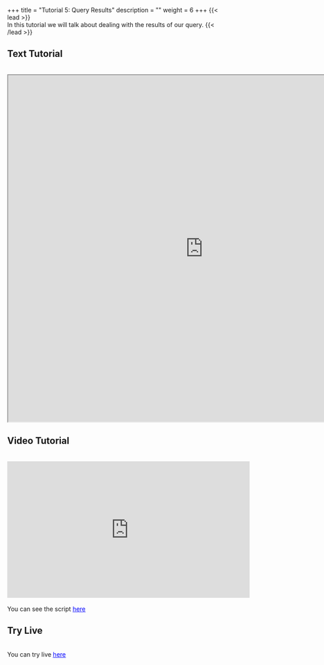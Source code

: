 +++
title = "Tutorial 5: Query Results"
description = ""
weight = 6
+++
{{< lead >}}
<br/>
In this tutorial we will talk about dealing with the results of our query.
{{< /lead >}}

## Text Tutorial
<br/>

<iframe width="900" height="800" src="https://nbviewer.jupyter.org/github/intermine/intermine-ws-python-docs/blob/master/05-tutorial.ipynb" title="Python Tutorial 05">
</iframe>


## Video Tutorial
<br/>

<iframe width="560" height="315" src="https://www.youtube.com/embed/k9Bs44aLO7k" frameborder="0" allow="accelerometer; autoplay; encrypted-media; gyroscope; picture-in-picture" allowfullscreen></iframe>
<br/>

<br/>
<body>
You can see the script
<u/>
  <a href="/intermine-training-portal/python-scripts/video05" style="color:blue;">here</a>
</u> 
</body>


## Try Live
<br/>

<body>
You can try live
<u/>
  <a href="https://mybinder.org/v2/gh/intermine/intermine-ws-python-docs/master?filepath=05-tutorial.ipynb" style="color:blue;">here</a>
</u> 
</body>